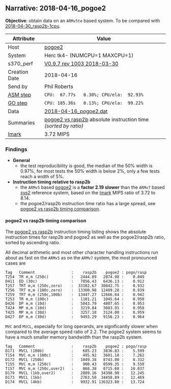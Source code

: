 ## Narrative: 2018-04-16_pogoe2

**Objective**: obtain data on an `ARMv5te` based system.
To be compared with [2018-04-30_rasp2b-1cpu](2018-04-30_rasp2b-1cpu.md).

| Attribute | Value |
| --------- | ----- |
| Host   | [pogoe2](hostinfo_pogoe2.md) |
| System | Herc tk4- (NUMCPU=1 MAXCPU=1) |
| s370_perf | [V0.9.7  rev  1003  2018-03-30](https://github.com/wfjm/s370-perf/blob/2685ff0/codes/s370_perf.asm) |
| Creation Date | 2018-04-16 |
| Send by | Phil Roberts |
| [ASM step](README_narr.md#user-content-asm) | `CPU:  67.77s   0.30%; CPU/ela:  92.93%` |
| [GO step](README_narr.md#user-content-go)   | `CPU: 185.36s   0.13%; CPU/ela:  99.22%` |
| Data | [2018-04-16_pogoe2.dat](../data/2018-04-16_pogoe2.dat) |
| Summaries | [pogoe2 vs rasp2b](sum_2018-04-30_rasp2b_and_pogoe2.dat) absolute instruction time _(sorted by ratio)_ |
| [lmark](README_narr.md#user-content-lmark) | 3.72 MIPS |

### Findings <a name="find"></a>
- **General**
  - the test reproducibility is good, the median of the 50% width is 0.97%, for
    most tests the 50% width is below 2%, only a few tests reach a width of 5%.
- **Instruction timing relative to rasp2b**
  - the `ARMv5` based [pogoe2](hostinfo_pogoe2.md) is a **factor 2.19 slower**
    than the `ARMv7` based [sys2](hostinfo_rasp2b.md) reference system,
    based on the [lmark](README_narr.md#user-content-lmark) MIPS ratio of
    3.72 to 8.14.
  - the pogoe2/rasp2b instruction time ratio has a large spread, see
    [pogoe2 vs rasp2b timing comparison](#user-content-find-vs-rasp2b).

#### pogoe2 vs rasp2b timing comparison <a name="find-vs-rasp2b"></a>
The [pogoe2 vs rasp2b](sum_2018-04-30_rasp2b_and_pogoe2.dat) instruction
timing listing shows the  absolute instruction times for rasp2b and pogoe2
as well as the pogoe2/rasp2b ratio, sorted by ascending ratio.

All decimal arithmetic and most other character handling instructions
run about as fast on the `ARMv5` as on the `ARMv7` system, the most
pronounced cases are
```
Tag   Comment                :    rasp2b    pogoe2 : pogo/rasp
T254  TR m,m (250c)          :   2444.09   2074.98 :    0.849
D411  ED (30c)               :   7056.43   6436.13 :    0.912
T257  TRT m,m (250c,zero)    :  33102.67  30842.75 :    0.932
T256  TRT m,m (100c,zero)    :  13300.98  12489.28 :    0.939
T259  TRT m,m (250c,100b)    :  13447.27  12666.64 :    0.942
T253  TR m,m (100c)          :   1101.21   1045.64 :    0.950
D426  DP m,m (10d)           :   5043.79   4807.65 :    0.953
T424  MP m,m (10d)           :   3219.84   3083.91 :    0.958
T425  MP m,m (30d)           :   3257.18   3124.00 :    0.959
D427  DP m,m (30d)           :   9493.29   9156.23 :    0.964
```

`MVC` and `MVCL`, especially for long operands, are significantly slower when
compared to the average speed ratio of 2.2. The pogoe2 system seems to have
a much smaller memory bandwidth than the rasp2b system.
```
Tag   Comment                :    rasp2b    pogoe2 : pogo/rasp
D171  MVCL (100b)            :    685.23   3836.83 :    5.599
T154  MVC m,m (100c)         :    495.92   3601.18 :    7.262
D172  MVCL (250b)            :   1049.38   8743.00 :    8.332
T155  MVC m,m (250c)         :    900.43   8599.35 :    9.550
T157  MVC m,m (250c,over2)   :    868.38   8715.68 :   10.037
D179  MVCL (1kb,over2)       :   2809.16  34398.98 :   12.245
D173  MVCL (1kb)             :   2763.50  34458.89 :   12.469
D174  MVCL (4kb)             :   9932.91 136323.80 :   13.724
```
